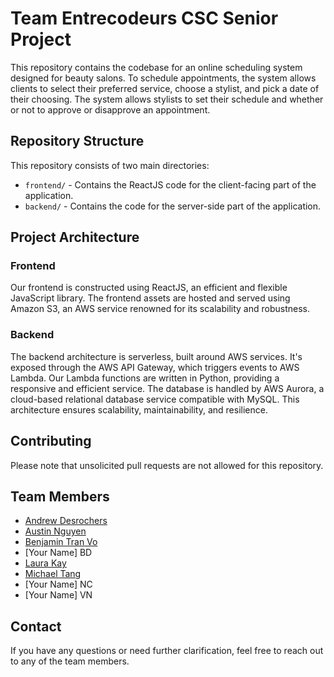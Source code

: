 # Team Entrecodeurs CSC Senior Project

This repository contains the codebase for an online scheduling system designed for beauty salons. To schedule appointments, the system allows clients to select their preferred service, choose a stylist, and pick a date of their choosing. The system allows stylists to set their schedule and whether or not to approve or disapprove an appointment.

## Repository Structure

This repository consists of two main directories:

- `frontend/` - Contains the ReactJS code for the client-facing part of the application.
- `backend/` - Contains the code for the server-side part of the application.

## Project Architecture

### Frontend

Our frontend is constructed using ReactJS, an efficient and flexible JavaScript library. The frontend assets are hosted and served using Amazon S3, an AWS service renowned for its scalability and robustness.

### Backend

The backend architecture is serverless, built around AWS services. It's exposed through the AWS API Gateway, which triggers events to AWS Lambda. Our Lambda functions are written in Python, providing a responsive and efficient service. The database is handled by AWS Aurora, a cloud-based relational database service compatible with MySQL. This architecture ensures scalability, maintainability, and resilience.

## Contributing

Please note that unsolicited pull requests are not allowed for this repository. 

## Team Members

- [Andrew Desrochers](mailto:andrewdesrochers@csus.edu)
- [Austin Nguyen](mailto:austinnguyen3@csus.edu)
- [Benjamin Tran Vo](mailto:benjamintranvo@csus.edu)
- [Your Name] BD
- [Laura Kay](mailto:laurakay2@csus.edu)
- [Michael Tang](mailto:mtang@csus.edu) 
- [Your Name] NC
- [Your Name] VN

## Contact

If you have any questions or need further clarification, feel free to reach out to any of the team members.
